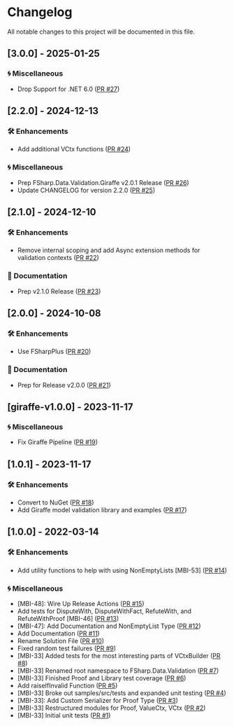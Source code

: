 # Changelog

All notable changes to this project will be documented in this file.

## [3.0.0] - 2025-01-25

### <!-- 5 -->🌀 Miscellaneous

- Drop Support for .NET 6.0 ([PR #27](https://github.com/mta-solutions/fsharp-data-validation/pull/27))

## [2.2.0] - 2024-12-13

### <!-- 1 -->🛠️ Enhancements

- Add additional VCtx functions ([PR #24](https://github.com/mta-solutions/fsharp-data-validation/pull/24))

### <!-- 5 -->🌀 Miscellaneous

- Prep FSharp.Data.Validation.Giraffe v2.0.1 Release ([PR #26](https://github.com/mta-solutions/fsharp-data-validation/pull/26))
- Update CHANGELOG for version 2.2.0 ([PR #25](https://github.com/mta-solutions/fsharp-data-validation/pull/25))

## [2.1.0] - 2024-12-10

### <!-- 1 -->🛠️ Enhancements

- Remove internal scoping and add Async extension methods for validation contexts ([PR #22](https://github.com/mta-solutions/fsharp-data-validation/pull/22))

### <!-- 4 -->📝 Documentation

- Prep v2.1.0 Release ([PR #23](https://github.com/mta-solutions/fsharp-data-validation/pull/23))

## [2.0.0] - 2024-10-08

### <!-- 1 -->🛠️ Enhancements

- Use FSharpPlus ([PR #20](https://github.com/mta-solutions/fsharp-data-validation/pull/20))

### <!-- 4 -->📝 Documentation

- Prep for Release v2.0.0 ([PR #21](https://github.com/mta-solutions/fsharp-data-validation/pull/21))

## [giraffe-v1.0.0] - 2023-11-17

### <!-- 5 -->🌀 Miscellaneous

- Fix Giraffe Pipeline ([PR #19](https://github.com/mta-solutions/fsharp-data-validation/pull/19))

## [1.0.1] - 2023-11-17

### <!-- 1 -->🛠️ Enhancements

- Convert to NuGet ([PR #18](https://github.com/mta-solutions/fsharp-data-validation/pull/18))
- Add Giraffe model validation library and examples ([PR #17](https://github.com/mta-solutions/fsharp-data-validation/pull/17))

## [1.0.0] - 2022-03-14

### <!-- 1 -->🛠️ Enhancements

- Add utility functions to help with using NonEmptyLists [MBI-53] ([PR #14](https://github.com/mta-solutions/fsharp-data-validation/pull/14))

### <!-- 5 -->🌀 Miscellaneous

- [MBI-48]: Wire Up Release Actions ([PR #15](https://github.com/mta-solutions/fsharp-data-validation/pull/15))
- Add tests for DisputeWith, DisputeWithFact, RefuteWith, and RefuteWithProof [MBI-46] ([PR #13](https://github.com/mta-solutions/fsharp-data-validation/pull/13))
- [MBI-47]: Add Documentation and NonEmptyList Type ([PR #12](https://github.com/mta-solutions/fsharp-data-validation/pull/12))
- Add Documentation ([PR #11](https://github.com/mta-solutions/fsharp-data-validation/pull/11))
- Rename Solution File ([PR #10](https://github.com/mta-solutions/fsharp-data-validation/pull/10))
- Fixed random test failures ([PR #9](https://github.com/mta-solutions/fsharp-data-validation/pull/9))
- [MBI-33] Added tests for the most interesting parts of VCtxBuilder ([PR #8](https://github.com/mta-solutions/fsharp-data-validation/pull/8))
- [MBI-33] Renamed root namespace to FSharp.Data.Validation ([PR #7](https://github.com/mta-solutions/fsharp-data-validation/pull/7))
- [MBI-33] Finished Proof and Library test coverage ([PR #6](https://github.com/mta-solutions/fsharp-data-validation/pull/6))
- Add raiseIfInvalid Function ([PR #5](https://github.com/mta-solutions/fsharp-data-validation/pull/5))
- [MBI-33] Broke out samples/src/tests and expanded unit testing ([PR #4](https://github.com/mta-solutions/fsharp-data-validation/pull/4))
- [MBI-33]: Add Custom Serializer for Proof Type ([PR #3](https://github.com/mta-solutions/fsharp-data-validation/pull/3))
- [MBI-33] Restructured modules for Proof, ValueCtx, VCtx ([PR #2](https://github.com/mta-solutions/fsharp-data-validation/pull/2))
- [MBI-33] Initial unit tests ([PR #1](https://github.com/mta-solutions/fsharp-data-validation/pull/1))

<!-- generated by git-cliff -->
